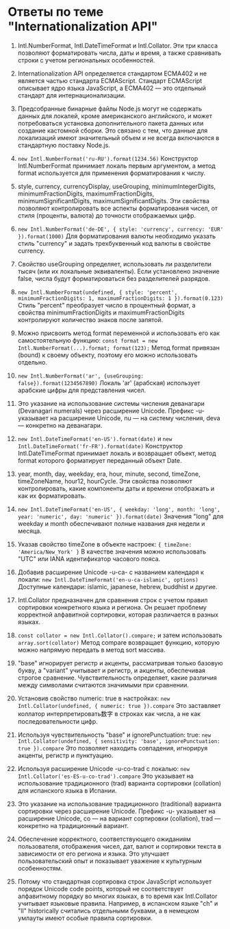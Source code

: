 # Ответы по теме "Internationalization API"

1. Intl.NumberFormat, Intl.DateTimeFormat и Intl.Collator.
   Эти три класса позволяют форматировать числа, даты и время, а также сравнивать строки с учетом региональных особенностей.

2. Internationalization API определяется стандартом ECMA402 и не является частью стандарта ECMAScript.
   Стандарт ECMAScript описывает ядро языка JavaScript, а ECMA402 — это отдельный стандарт для интернационализации.

3. Предсобранные бинарные файлы Node.js могут не содержать данных для локалей, кроме американского английского, и может потребоваться установка дополнительного пакета данных или создание кастомной сборки.
   Это связано с тем, что данные для локализаций имеют значительный объем и не всегда включаются в стандартную поставку Node.js.

4. `new Intl.NumberFormat('ru-RU').format(1234.56)`
   Конструктор Intl.NumberFormat принимает локаль первым аргументом, а метод format используется для применения форматирования к числу.

5. style, currency, currencyDisplay, useGrouping, minimumIntegerDigits, minimumFractionDigits, maximumFractionDigits, minimumSignificantDigits, maximumSignificantDigits.
   Эти свойства позволяют контролировать все аспекты форматирования чисел, от стиля (проценты, валюта) до точности отображаемых цифр.

6. `new Intl.NumberFormat('de-DE', { style: 'currency', currency: 'EUR' }).format(1000)`
   Для форматирования валюты необходимо указать стиль "currency" и задать трехбуквенный код валюты в свойстве currency.

7. Свойство useGrouping определяет, использовать ли разделители тысяч (или их локальные эквиваленты).
   Если установлено значение false, числа будут форматироваться без разделителей разрядов.

8. `new Intl.NumberFormat(undefined, { style: 'percent', minimumFractionDigits: 1, maximumFractionDigits: 1 }).format(0.123)`
   Стиль "percent" преобразует число в процентный формат, а свойства minimumFractionDigits и maximumFractionDigits контролируют количество знаков после запятой.

9. Можно присвоить метод format переменной и использовать его как самостоятельную функцию: `const format = new Intl.NumberFormat(...).format; format(123);`
   Метод format привязан (bound) к своему объекту, поэтому его можно использовать отдельно.

10. `new Intl.NumberFormat('ar', {useGrouping: false}).format(1234567890)`
    Локаль 'ar' (арабская) использует арабские цифры для представления чисел.

11. Это указание на использование системы числения деванагари (Devanagari numerals) через расширение Unicode.
    Префикс -u- указывает на расширение Unicode, nu — на систему числения, deva — конкретно на деванагари.

12. `new Intl.DateTimeFormat('en-US').format(date)` и `new Intl.DateTimeFormat('fr-FR').format(date)`
    Конструктор Intl.DateTimeFormat принимает локаль и возвращает объект, метод format которого форматирует переданный объект Date.

13. year, month, day, weekday, era, hour, minute, second, timeZone, timeZoneName, hour12, hourCycle.
    Эти свойства позволяют контролировать, какие компоненты даты и времени отображать и как их форматировать.

14. `new Intl.DateTimeFormat('en-US', { weekday: 'long', month: 'long', year: 'numeric', day: 'numeric' }).format(date)`
    Значения "long" для weekday и month обеспечивают полные названия дня недели и месяца.

15. Указав свойство timeZone в объекте настроек: `{ timeZone: 'America/New_York' }`
    В качестве значения можно использовать "UTC" или IANA идентификатор часового пояса.

16. Добавив расширение Unicode -u-ca- с названием календаря к локали: `new Intl.DateTimeFormat('en-u-ca-islamic', options)`
    Доступные календари: islamic, japanese, hebrew, buddhist и другие.

17. Intl.Collator предназначен для сравнения строк с учетом правил сортировки конкретного языка и региона.
    Он решает проблему корректной алфавитной сортировки, которая различается в разных языках.

18. `const collator = new Intl.Collator().compare;` и затем использовать `array.sort(collator)`
    Метод compare возвращает функцию, которую можно напрямую передать в метод sort массива.

19. "base" игнорирует регистр и акценты, рассматривая только базовую букву, а "variant" учитывает и регистр, и акценты, обеспечивая строгое сравнение.
    Чувствительность определяет, какие различия между символами считаются значимыми при сравнении.

20. Установив свойство numeric: true в настройках: `new Intl.Collator(undefined, { numeric: true }).compare`
    Это заставляет коллатор интерпретировать数字 в строках как числа, а не как последовательности цифр.

21. Используя чувствительность "base" и ignorePunctuation: true: `new Intl.Collator(undefined, { sensitivity: 'base', ignorePunctuation: true }).compare`
    Это позволяет находить совпадения, игнорируя акценты, регистр и пунктуацию.

22. Используя расширение Unicode -u-co-trad с локалью: `new Intl.Collator('es-ES-u-co-trad').compare`
    Это указывает на использование традиционного (trad) варианта сортировки (collation) для испанского языка в Испании.

23. Это указание на использование традиционного (traditional) варианта сортировки через расширение Unicode.
    Префикс -u- указывает на расширение Unicode, co — на вариант сортировки (collation), trad — конкретно на традиционный вариант.

24. Обеспечение корректного, соответствующего ожиданиям пользователя, отображения чисел, дат, валют и сортировки текста в зависимости от его региона и языка.
    Это улучшает пользовательский опыт и показывает уважение к культурным особенностям.

25. Потому что стандартная сортировка строк JavaScript использует порядок Unicode code points, который не соответствует алфавитному порядку во многих языках, в то время как Intl.Collator учитывает языковые правила.
    Например, в испанском языке "ch" и "ll" historically считались отдельными буквами, а в немецком умлауты имеют особые правила сортировки.
